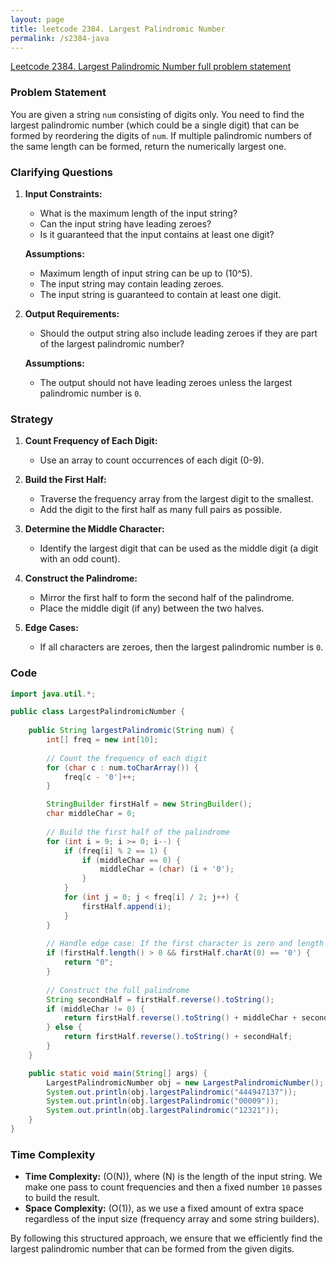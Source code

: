 ```yaml
---
layout: page
title: leetcode 2384. Largest Palindromic Number
permalink: /s2384-java
---
```

[Leetcode 2384. Largest Palindromic Number full problem statement](https://algoadvance.github.io/algoadvance/l2384)
### Problem Statement

You are given a string `num` consisting of digits only. You need to find the largest palindromic number (which could be a single digit) that can be formed by reordering the digits of `num`. If multiple palindromic numbers of the same length can be formed, return the numerically largest one.

### Clarifying Questions

1. **Input Constraints:**
   - What is the maximum length of the input string?
   - Can the input string have leading zeroes?
   - Is it guaranteed that the input contains at least one digit?

   **Assumptions:**
   - Maximum length of input string can be up to \(10^5\).
   - The input string may contain leading zeroes.
   - The input string is guaranteed to contain at least one digit.

2. **Output Requirements:**
   - Should the output string also include leading zeroes if they are part of the largest palindromic number?

   **Assumptions:**
   - The output should not have leading zeroes unless the largest palindromic number is `0`.

### Strategy

1. **Count Frequency of Each Digit:**
   - Use an array to count occurrences of each digit (0-9).
   
2. **Build the First Half:**
   - Traverse the frequency array from the largest digit to the smallest.
   - Add the digit to the first half as many full pairs as possible.
   
3. **Determine the Middle Character:**
   - Identify the largest digit that can be used as the middle digit (a digit with an odd count).
   
4. **Construct the Palindrome:**
   - Mirror the first half to form the second half of the palindrome.
   - Place the middle digit (if any) between the two halves.

5. **Edge Cases:**
   - If all characters are zeroes, then the largest palindromic number is `0`.

### Code

```java
import java.util.*;

public class LargestPalindromicNumber {
    
    public String largestPalindromic(String num) {
        int[] freq = new int[10];
        
        // Count the frequency of each digit
        for (char c : num.toCharArray()) {
            freq[c - '0']++;
        }

        StringBuilder firstHalf = new StringBuilder();
        char middleChar = 0;
        
        // Build the first half of the palindrome
        for (int i = 9; i >= 0; i--) {
            if (freq[i] % 2 == 1) {
                if (middleChar == 0) {
                    middleChar = (char) (i + '0');
                }
            }
            for (int j = 0; j < freq[i] / 2; j++) {
                firstHalf.append(i);
            }
        }
        
        // Handle edge case: If the first character is zero and length is more than 0
        if (firstHalf.length() > 0 && firstHalf.charAt(0) == '0') {
            return "0";
        }
        
        // Construct the full palindrome
        String secondHalf = firstHalf.reverse().toString();
        if (middleChar != 0) {
            return firstHalf.reverse().toString() + middleChar + secondHalf;
        } else {
            return firstHalf.reverse().toString() + secondHalf;
        }
    }

    public static void main(String[] args) {
        LargestPalindromicNumber obj = new LargestPalindromicNumber();
        System.out.println(obj.largestPalindromic("444947137"));
        System.out.println(obj.largestPalindromic("00009"));
        System.out.println(obj.largestPalindromic("12321"));
    }
}
```

### Time Complexity

- **Time Complexity:** \(O(N)\), where \(N\) is the length of the input string. We make one pass to count frequencies and then a fixed number `10` passes to build the result.
- **Space Complexity:** \(O(1)\), as we use a fixed amount of extra space regardless of the input size (frequency array and some string builders).

By following this structured approach, we ensure that we efficiently find the largest palindromic number that can be formed from the given digits.